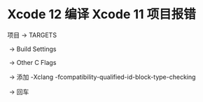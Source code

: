 # Xcode 12 编译 Xcode 11 项目报错

项目  -> TARGETS

​		  -> Build Settings

​		  -> Other C Flags 

​		  -> 添加 -Xclang -fcompatibility-qualified-id-block-type-checking 

​		  -> 回车

